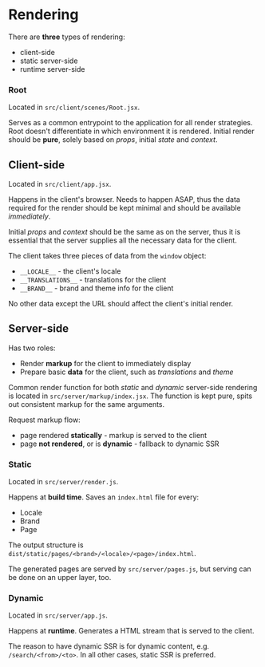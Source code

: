# Rendering

There are **three** types of rendering:
* client-side
* static server-side
* runtime server-side

### Root

Located in `src/client/scenes/Root.jsx`.

Serves as a common entrypoint to the application for all render strategies. Root doesn't differentiate in which environment it is rendered. Initial render should be **pure**, solely based on _props_, initial _state_ and _context_.

## Client-side

Located in `src/client/app.jsx`.

Happens in the client's browser. Needs to happen ASAP, thus the data required for the render should be kept minimal and should be available _immediately_.

Initial _props_ and _context_ should be the same as on the server, thus it is essential that the server supplies all the necessary data for the client.

The client takes three pieces of data from the `window` object:
* `__LOCALE__` - the client's locale
* `__TRANSLATIONS__` - translations for the client
* `__BRAND__` - brand and theme info for the client

No other data except the URL should affect the client's initial render.

## Server-side

Has two roles:

* Render **markup** for the client to immediately display
* Prepare basic **data** for the client, such as _translations_ and _theme_

Common render function for both _static_ and _dynamic_ server-side rendering is located in `src/server/markup/index.jsx`. The function is kept pure, spits out consistent markup for the same arguments.

Request markup flow:
* page rendered **statically** - markup is served to the client
* page **not rendered**, or is **dynamic** - fallback to dynamic SSR

### Static

Located in `src/server/render.js`.

Happens at **build time**. Saves an `index.html` file for every:
* Locale
* Brand
* Page

The output structure is `dist/static/pages/<brand>/<locale>/<page>/index.html`.

The generated pages are served by `src/server/pages.js`, but serving can be done on an upper layer, too.

### Dynamic

Located in `src/server/app.js`.

Happens at **runtime**. Generates a HTML stream that is served to the client.

The reason to have dynamic SSR is for dynamic content, e.g. `/search/<from>/<to>`. In all other cases, static SSR is preferred.
